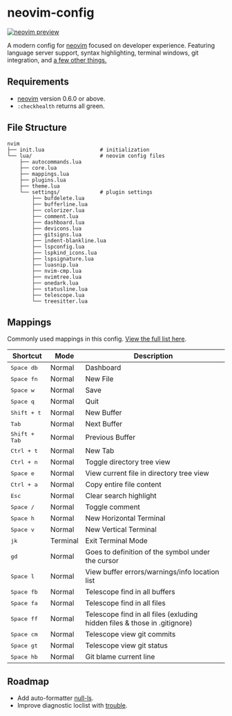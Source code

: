 # neovim-config

[![neovim preview](https://gateway.pinata.cloud/ipfs/QmamHwPGgpDQGRwvR7SVZXmScBxUv43nd6N4QjtUNPgwLK?preview=1 "neovim preview")](https://gateway.pinata.cloud/ipfs/QmamHwPGgpDQGRwvR7SVZXmScBxUv43nd6N4QjtUNPgwLK?preview=1)

A modern config for [neovim](https://neovim.io/) focused on developer experience. Featuring language server support, syntax highlighting, terminal windows, git integration, and [a few other things.](https://github.com/ahashim/neovim-config/blob/main/lua/plugins.lua)

## Requirements

- [neovim](https://neovim.io/) version 0.6.0 or above.
- `:checkhealth` returns all green.

## File Structure

```
nvim
├── init.lua                  # initialization
└── lua/                      # neovim config files
    ├── autocommands.lua
    ├── core.lua
    ├── mappings.lua
    ├── plugins.lua
    ├── theme.lua
    └── settings/             # plugin settings
        ├── bufdelete.lua
        ├── bufferline.lua
        ├── colorizer.lua
        ├── comment.lua
        ├── dashboard.lua
        ├── devicons.lua
        ├── gitsigns.lua
        ├── indent-blankline.lua
        ├── lspconfig.lua
        ├── lspkind_icons.lua
        ├── lspsignature.lua
        ├── luasnip.lua
        ├── nvim-cmp.lua
        ├── nvimtree.lua
        ├── onedark.lua
        ├── statusline.lua
        ├── telescope.lua
        └── treesitter.lua
```

## Mappings

Commonly used mappings in this config. [View the full list here](https://github.com/ahashim/neovim-config/blob/main/lua/mappings.lua#L27).

| Shortcut                  | Mode                  | Description                                                                 |
| ------------------------- | --------------------- | --------------------------------------------------------------------------- |
| <kbd>Space db</kbd>       | Normal                | Dashboard                                                                   |
| <kbd>Space fn</kbd>       | Normal                | New File                                                                    |
| <kbd>Space w</kbd>        | Normal                | Save                                                                        |
| <kbd>Space q</kbd>        | Normal                | Quit                                                                        |
| <kbd>Shift + t</kbd>      | Normal                | New Buffer                                                                  |
| <kbd>Tab</kbd>            | Normal                | Next Buffer                                                                 |
| <kbd>Shift + Tab</kbd>    | Normal                | Previous Buffer                                                             |
| <kbd>Ctrl + t</kbd>       | Normal                | New Tab                                                                     |
| <kbd>Ctrl + n</kbd>       | Normal                | Toggle directory tree view                                                  |
| <kbd>Space e</kbd>        | Normal                | View current file in directory tree view                                    |
| <kbd>Ctrl + a</kbd>       | Normal                | Copy entire file content                                                    |
| <kbd>Esc</kbd>            | Normal                | Clear search highlight                                                      |
| <kbd>Space /</kbd>        | Normal                | Toggle comment                                                              |
| <kbd>Space h</kbd>        | Normal                | New Horizontal Terminal                                                     |
| <kbd>Space v</kbd>        | Normal                | New Vertical Terminal                                                       |
| <kbd>jk</kbd>             | Terminal              | Exit Terminal Mode                                                          |
| <kbd>gd</kbd>             | Normal                | Goes to definition of the symbol under the cursor                           |
| <kbd>Space l</kbd>        | Normal                | View buffer errors/warnings/info location list                              |
| <kbd>Space fb</kbd>       | Normal                | Telescope find in all buffers                                               |
| <kbd>Space fa</kbd>       | Normal                | Telescope find in all files                                                 |
| <kbd>Space ff</kbd>       | Normal                | Telescope find in all files (exluding hidden files & those in .gitignore)   |
| <kbd>Space cm</kbd>       | Normal                | Telescope view git commits                                                  |
| <kbd>Space gt</kbd>       | Normal                | Telescope view git status                                                   |
| <kbd>Space hb</kbd>       | Normal                | Git blame current line                                                      |

## Roadmap
- Add auto-formatter [null-ls](https://github.com/jose-elias-alvarez/null-ls.nvim).
- Improve diagnostic loclist with [trouble](https://github.com/folke/trouble.nvim).
